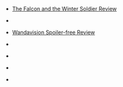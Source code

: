 
- [The Falcon and the Winter Soldier Review](/2021/04/the-falcon-and-the-winter-soldier-review/)

- [](/2021/03/1375538318578966528/)

- [Wandavision Spoiler-free Review](/2021/03/wandavision-spoiler-free-review/)

- [](/2021/02/1364758520885772288/)

- [](/2021/01/1349377300593197057/)

- [](/2020/12/gg2qxa4/)

- [](/2020/06/hb5jfo/)
